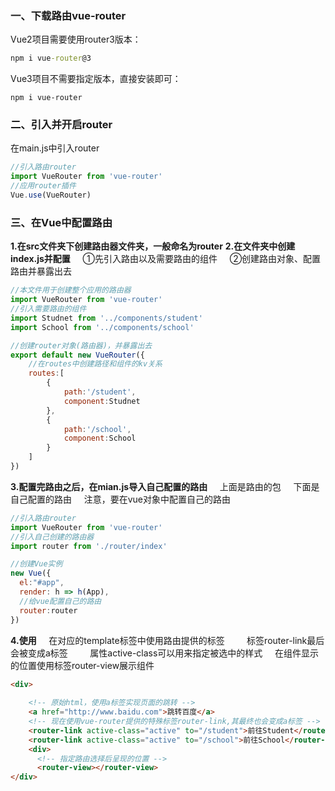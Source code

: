 ### 一、下载路由vue-router
Vue2项目需要使用router3版本：
~~~ cmd
npm i vue-router@3
~~~
Vue3项目不需要指定版本，直接安装即可：
~~~
npm i vue-router
~~~
### 二、引入并开启router
在main.js中引入router
~~~ js
//引入路由router
import VueRouter from 'vue-router'
//应用router插件
Vue.use(VueRouter)
~~~
### 三、在Vue中配置路由
**1.在src文件夹下创建路由器文件夹，一般命名为router**
**2.在文件夹中创建index.js并配置**
&nbsp;&nbsp;&nbsp;&nbsp;①先引入路由以及需要路由的组件
&nbsp;&nbsp;&nbsp;&nbsp;②创建路由对象、配置路由并暴露出去
~~~js
//本文件用于创建整个应用的路由器
import VueRouter from 'vue-router'
//引入需要路由的组件
import Studnet from '../components/student'
import School from '../components/school'

//创建router对象(路由器)，并暴露出去
export default new VueRouter({
    //在routes中创建路径和组件的kv关系
    routes:[
        {
            path:'/student',
            component:Studnet
        },
        {
            path:'/school',
            component:School
        }
    ]
})
~~~
**3.配置完路由之后，在mian.js导入自己配置的路由**
&nbsp;&nbsp;&nbsp;&nbsp;上面是路由的包
&nbsp;&nbsp;&nbsp;&nbsp;下面是自己配置的路由
&nbsp;&nbsp;&nbsp;&nbsp;注意，要在vue对象中配置自己的路由
~~~ js
//引入路由router
import VueRouter from 'vue-router'
//引入自己创建的路由器
import router from './router/index'

//创建Vue实例
new Vue({
  el:"#app",
  render: h => h(App),
  //给vue配置自己的路由
  router:router
})
~~~
**4.使用**
&nbsp;&nbsp;&nbsp;&nbsp;在对应的template标签中使用路由提供的标签
&nbsp;&nbsp;&nbsp;&nbsp;&nbsp;&nbsp;&nbsp;&nbsp;标签router-link最后会被变成a标签
&nbsp;&nbsp;&nbsp;&nbsp;&nbsp;&nbsp;&nbsp;&nbsp;属性active-class可以用来指定被选中的样式
&nbsp;&nbsp;&nbsp;&nbsp;在组件显示的位置使用标签router-view展示组件
~~~ html
<div>
    
    <!-- 原始html，使用a标签实现页面的跳转 -->
    <a href="http://www.baidu.com">跳转百度</a>
    <!-- 现在使用vue-router提供的特殊标签router-link,其最终也会变成a标签 -->
    <router-link active-class="active" to="/student">前往Student</router-link>
    <router-link active-class="active" to="/school">前往School</router-link>
    <div>
      <!-- 指定路由选择后呈现的位置 -->
      <router-view></router-view>
</div>
~~~